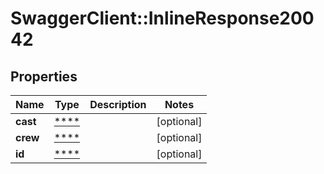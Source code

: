 # SwaggerClient::InlineResponse20042

## Properties
Name | Type | Description | Notes
------------ | ------------- | ------------- | -------------
**cast** | [****](.md) |  | [optional] 
**crew** | [****](.md) |  | [optional] 
**id** | [****](.md) |  | [optional] 

